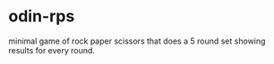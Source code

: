 # odin-rps
minimal game of rock paper scissors that does a 5 round set showing results for every round.